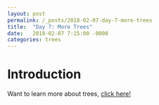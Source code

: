 ```yaml
---
layout: post
permalink: /_posts/2018-02-07-day-7-more-trees
title:  "Day 7: More Trees"
date:   2018-02-07 7:15:00 -0000
categories: trees
---
```


# Introduction
Want to learn more about trees, [click here!](../interview/resources)

<!--

# Warmup Question
**Node count V2: Full Nodes:** Given an implementation tree comprised of nodes, return the total number of full nodes in a binary tree. A full node is a node which has both children. If there are no full nodes, return 0. 

**Input:** (Node) 
     1
   2  3
  4 5 6 7 

**Output** 3 (1, 2, 3)

**Constraints:** 
*	???
*	??

## Solution:
```java

    class Node {
        int data;
        Node left;
        Node right;

        Node(int data, Node left, Node right) {
            this.data = data;
            this.left = left;
            this.right = right;
        }
    }
    
    public int numberOfFullNodes(TreeNode root) {
        if (root == null) return 0;
        int cur = 0;
        if (root.left != null && root.right != null) cur++;
        return cur + numberOfFullNodes(root.left) + numberOfFullNodes(root.right);
    }

```


## Discussion
This is a simple full traversal of a binary tree, counting the nodes according to the specification above



# Warmup question V2
**Node count V3: Half Nodes:** Given an implementation tree comprised of nodes, return the total number of half nodes in a binary tree. A half node is a node which has exactly one child node. If there are no half nodes, return 0. 

**Input:** (Node) 
    1
   2 3
  4   7 

**Output** 2 (2, 3)

**Constraints:** 
*	???
*	??

## Solution:
```java

    class Node {
        int data;
        Node left;
        Node right;

        Node(int data, Node left, Node right) {
            this.data = data;
            this.left = left;
            this.right = right;
        }
    }
    
    public int numberOfHalfNodes(TreeNode root) { 
        if (root == null) return 0;
        int cur = 0;
        if (root.left == null ^ root.right == null) cur++;
        return cur + numberOfHalfNodes(root.left) + numberOfHalfNodes(root.right);
    }
```

## Discussion
This is a simple full traversal of a binary tree, counting the nodes according to the specification above, with a cool logic trick to make it faster



# First Question - Binary Trees
**Distance of a node from the root** Given an implementation of a BINARY tree comprised of nodes with data values, return the the distance of between the node and the root

**Input:** (Node) 
     4
   2   6
  1 3 5 7  --- > find 7

**Output** 2 (4->6->7)

**Constraints:** 
*	???
*	??

## Solution:
```java

    class Node {
        int data;
        Node left;
        Node right;

        Node(int data, Node left, Node right) {
            this.data = data;
            this.left = left;
            this.right = right;
        }
    }
    
    public int pathLengthFromRoot(TreeNode root, int n1) {
        if (root == null) return 0;
        if (root.data == n1) return 1;
        int l = pathLengthFromRoot(root.left, n1);
        if (l > 0)  return 1 + pathLengthFromRoot(root.left, n1);
        int r = pathLengthFromRoot(root.right, n1);
        if (r > 0) return 1 + pathLengthFromRoot(root.right, n1);
        return 0;
    }
```

## Discussion
Here we explore the benefits of binary trees and ordering. We are able to crawl down the tree in towards the find the final goal.



# Second Question
**Level Order:** ** Given an implementation of a BINARY tree comprised of nodes with data values,print out the tree in level order


**Input:** (Node) 
     4
   2   6
  1 3 5 7  

**Output** 
4 2 6 1 3 5 7

**Constraints:** 
*	???
*	???

## Solution:
```java
    class Node {
        int data;
        Node next;

        Node(int data, Node next) {
            this.data = data;
            this.next = next;
        }
    }

    public void levelOrderTraversalInLine() {
		if (classTree == null) return;
		Queue<Node> q = new LinkedList<>();
		q.add(classTree);
		while ( !q.isEmpty() ){
			Node cur = q.remove();
			System.out.print(cur.data + " ");
			if (cur.l != null) q.add(cur.l);
			if (cur.r != null) q.add(cur.r);
		}
	}

```

## Discussion
THis is a simple BFS (breadth-first-search) traversal


# Second Question - V2
**Level Order:** ** Given an implementation of a BINARY tree comprised of nodes with data values,print out the tree in level order, line by line


**Input:** (Node) 
     4
   2   6
  1 3 5 7  

**Output** 
4 
2 6 
1 3 5 7

**Constraints:** 
*	???
*	???

## Solution:
```java
    class Node {
        int data;
        Node next;

        Node(int data, Node next) {
            this.data = data;
            this.next = next;
        }
    }

    public void levelOrderTraversalLineByLine(Node node) {
		if (node == null) return;
		Queue<Node> q = new LinkedList<>();
		Queue<Node> level = new LinkedList<>();
		q.add(node);
		while ( !q.isEmpty() ||  !level.isEmpty() ) {
			while (!q.isEmpty() ) {
				Node cur = q.remove();
				level.add(cur);
			}
			System.out.println(" ");
			while (!level.isEmpty() ) {
				Node cur = level.remove();
				System.out.print(cur.data + " ");
				if (cur.left != null) q.add(cur.lleft);
				if (cur.right != null) q.add(cur.right);
			}
			System.out.println(" ");
		}
	} 

```

## Discussion
Here we needed to use 2n extra space

-->